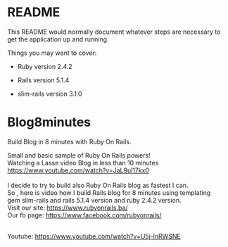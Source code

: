 # README

This README would normally document whatever steps are necessary to get the
application up and running.

Things you may want to cover:

* Ruby version
  2.4.2

* Rails version
  5.1.4

* slim-rails version 
  3.1.0
  
# Blog8minutes
Build Blog in 8 minutes with Ruby On Rails.

Small and basic sample of Ruby On Rails powers! <br> 
Watching a Lasse video Blog in less than 10 minutes https://www.youtube.com/watch?v=JaL9ul17kx0 <br>
<br>
I decide to try to build also Ruby On Rails blog as fastest I can. <br> 
So , here is video how I build Rails blog for 8 minutes using templating <br>
gem slim-rails and rails 5.1.4 version and ruby 2.4.2 version.<br> 
Visit our site: https://www.rubyonrails.ba/ <br>
Our fb page: https://www.facebook.com/rubyonrails/
<br>
<br>

Youtube: https://www.youtube.com/watch?v=U5j-lnRWSNE
